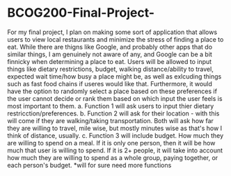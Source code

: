 # BCOG200-Final-Project-

For my final project, I plan on making some sort of application that allows users to view local restaurants and minimize the stress of finding a place to eat. While there are thigns like Google, and probably other apps that do similar things, I am genuinely not aware of any, and Google can be a bit finnicky when determining a place to eat. Users will be allowed to input things like dietary restrictions, budget, walking distance/ability to travel, expected wait time/how busy a place might be, as well as exlcuding things such as fast food chains if useres would like that. Furthermore, it would have the option to randomly select a place based on these preferences if the user cannot decide or rank them based on which input the user feels is most important to them.
a. Function 1 will ask users to input thier dietary restricction/preferences.
b. Function 2 will ask for their location - with this will come if they are walking/taking transportation. Both will ask how far they are willing to travel, mile wise, but mostly minutes wise as that's how I think of distance, usually.
c. Function 3 will include budget. How much they are willing to spend on a meal. If it is only one person, then it will be how much that
user is willing to spend. If it is 2+ people, it will take into account how much they are willing to spend as a whole group, paying together, or each person's budget. 
*will for sure need more functions

